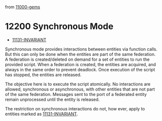 from [11000-gems](11000-gems.md)
# 12200 Synchronous Mode
- [11131-INVARIANT](11131-INVARIANT.md)

Synchronous mode provides interactions between entities via function calls. But this can only be done when the entities are part of the same federation. A federation is created/deleted on demand for a set of entities to run the provided script. When a federation is created, the entities are acquired, and always in the same order to prevent deadlock. Once execution of the script has stopped, the entities are released. 

The objective here is to execute the script atomically. No interactions are allowed, synchronous or asynchronous, with other entities that are not part of the same federation. Messages sent to the port of a federated entity remain unprocessed until the entity is released.

The restriction on synchronous interactions do not, how ever, apply to entities marked as [11131-INVARIANT](11131-INVARIANT.md).